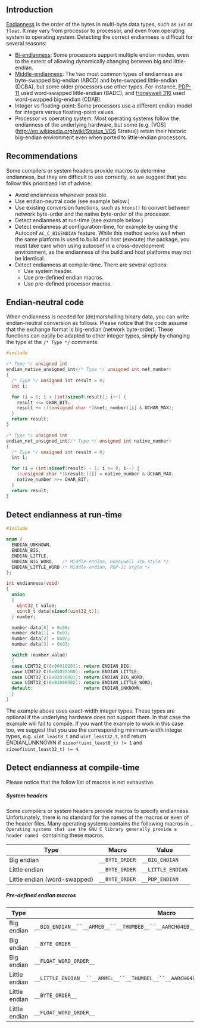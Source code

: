 ## Introduction ##

[Endianness](http://en.wikipedia.org/wiki/Endianness) is the order of the bytes in multi-byte data types, such as `int` or `float`. It may vary from processor to processor, and even from operating system to operating system. Detecting the correct endianness is difficult for several reasons:

* [Bi-endianness](http://en.wikipedia.org/wiki/Endianness#Bi-endian_hardware): Some processors support multiple endian modes, even to the extent of allowing dynamically changing between big and little-endian.
* [Middle-endianness](http://en.wikipedia.org/wiki/Endianness#Middle-endian): The two most common types of endianness are byte-swapped big-endian (ABCD) and byte-swapped little-endian (DCBA), but some older processors use other types. For instance, [PDP-11](http://en.wikipedia.org/wiki/PDP-11) used word-swapped little-endian (BADC), and [Honeywell 316](http://en.wikipedia.org/wiki/Honeywell_316) used word-swapped big-endian (CDAB).
* Integer vs floating-point: Some processors use a different endian model for integers versus floating-point values.
* Processor vs operating system: Most operating systems follow the endianness of the underlying hardware, but some (e.g. [VOS](http://en.wikipedia.org/wiki/Stratus_VOS Stratus)) retain their historic big-endian environment even when ported to little-endian processors.

## Recommendations ##

Some compilers or system headers provide macros to determine endianness, but they are difficult to use correctly, so we suggest that you follow this prioritized list of advice:

* Avoid endianness whenever possible.
* Use endian-neutral code (see example below.)
* Use existing conversion functions, such as `htons()` to convert between network byte-order and the native byte-order of the processor.
* Detect endianness at run-time (see example below.)
* Detect endianness at configuration-time, for example by using the Autoconf `AC_C_BIGENDIAN` feature. While this method works well when the same platform is used to build and host (execute) the package, you must take care when using autoconf in a cross-development environment, as the endianness of the build and host platforms may not be identical.
* Detect endianness at compile-time. There are several options:
    * Use system header.
    * Use pre-defined endian macros.
    * Use pre-defined processor macros.

## Endian-neutral code ##

When endianness is needed for (de)marshalling binary data, you can write endian-neutral conversion as follows. Please notice that the code assume that the exchange format is big-endian (network byte-order). These functions can easily be adapted to other integer types, simply by changing the type at the `/* Type */` comments.

```c
#include

/* Type */ unsigned int
endian_native_unsigned_int(/* Type */ unsigned int net_number)
{
  /* Type */ unsigned int result = 0;
  int i;

  for (i = 0; i < (int)sizeof(result); i++) {
    result <<= CHAR_BIT;
    result += (((unsigned char *)&net;_number)[i] & UCHAR_MAX);
  }
  return result;
}

/* Type */ unsigned int
endian_net_unsigned_int(/* Type */ unsigned int native_number)
{
  /* Type */ unsigned int result = 0;
  int i;

  for (i = (int)sizeof(result) - 1; i >= 0; i--) {
    ((unsigned char *)&result;)[i] = native_number & UCHAR_MAX;
    native_number >>= CHAR_BIT;
  }
  return result;
}
```

## Detect endianness at run-time ##

```c
#include

enum {
  ENDIAN_UNKNOWN,
  ENDIAN_BIG,
  ENDIAN_LITTLE,
  ENDIAN_BIG_WORD,   /* Middle-endian, Honeywell 316 style */
  ENDIAN_LITTLE_WORD /* Middle-endian, PDP-11 style */
};

int endianness(void)
{
  union
  {
    uint32_t value;
    uint8_t data[sizeof(uint32_t)];
  } number;

  number.data[0] = 0x00;
  number.data[1] = 0x01;
  number.data[2] = 0x02;
  number.data[3] = 0x03;

  switch (number.value)
  {
  case UINT32_C(0x00010203): return ENDIAN_BIG;
  case UINT32_C(0x03020100): return ENDIAN_LITTLE;
  case UINT32_C(0x02030001): return ENDIAN_BIG_WORD;
  case UINT32_C(0x01000302): return ENDIAN_LITTLE_WORD;
  default:                   return ENDIAN_UNKNOWN;
  }
}
```

The example above uses exact-width integer types. These types are optional if the underlying hardware does not support them. In that case the example will fail to compile. If you want the example to work in this case too, we suggest that you use the corresponding minimum-width integer types, e.g. `uint_least8_t` and `uint_least32_t`, and return ENDIAN_UNKNOWN if `sizeof(uint_least8_t) != 1` and `sizeof(uint_least32_t) != 4`.

## Detect endianness at compile-time ##

Please notice that the follow list of macros is not exhaustive.

##### System headers #####

Some compilers or system headers provide macros to specify endianness. Unfortunately, there is no standard for the names of the macros or even of the header files. Many operating systems contains the following macros in ``. Operating systems that use the GNU C library generally provide a header named `` containing these macros.

Type|Macro|Value
---|---|---
Big endian|`__BYTE_ORDER`|`__BIG_ENDIAN`
Little endian|`__BYTE_ORDER`|`__LITTLE_ENDIAN`
Little endian (word-swapped)|`__BYTE_ORDER`|`__PDP_ENDIAN`

##### Pre-defined endian macros #####

Type|Macro|Value
---|---|---
Big endian|`__BIG_ENDIAN__``__ARMEB__``__THUMBEB__``__AARCH64EB__``_MIPSEB``__MIPSEB``__MIPSEB__`|
Big endian|`__BYTE_ORDER__`|`__ORDER_BIG_ENDIAN__`
Big endian|`__FLOAT_WORD_ORDER__`|`__ORDER_BIG_ENDIAN__`
Little endian|`__LITTLE_ENDIAN__``__ARMEL__``__THUMBEL__``__AARCH64EL__``_MIPSEL``__MIPSEL``__MIPSEL__`|
Little endian|`__BYTE_ORDER__`|`__ORDER_LITTLE_ENDIAN__`
Little endian|`__FLOAT_WORD_ORDER__`|`__ORDER_LITTLE_ENDIAN__`

